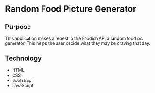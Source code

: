 # Random Food Picture Generator

## Purpose
This application makes a reqest to the [Foodish API](https://foodish-api.herokuapp.com/api/) a random food pic generator. This helps the user decide what they may be craving that day.

## Technology
* HTML
* CSS
* Bootstrap
* JavaScript
